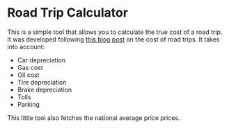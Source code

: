 # Road Trip Calculator
This is a simple tool that allows you to calculate the true cost of a road trip. It was developed following [this blog post](http://tlextrait.svbtle.com/the-effective-cost-of-driving-to-ny) on the cost of road trips. It takes into account:

* Car depreciation
* Gas cost
* Oil cost
* Tire depreciation
* Brake depreciation
* Tolls
* Parking

This little tool also fetches the national average price prices.
